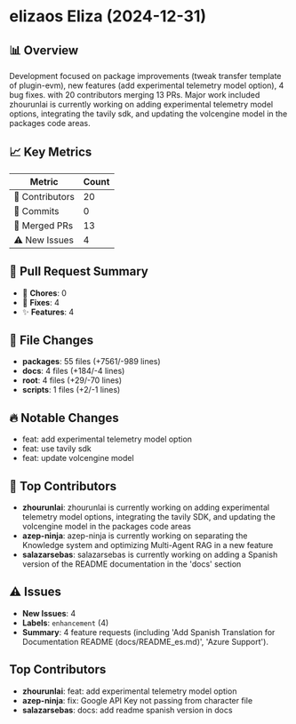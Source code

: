 # elizaos Eliza (2024-12-31)
    
## 📊 Overview
Development focused on package improvements (tweak transfer template of plugin-evm), new features (add experimental telemetry model option), 4 bug fixes. with 20 contributors merging 13 PRs. Major work included zhourunlai is currently working on adding experimental telemetry model options, integrating the tavily sdk, and updating the volcengine model in the packages code areas.

## 📈 Key Metrics
| Metric | Count |
|---------|--------|
| 👥 Contributors | 20 |
| 📝 Commits | 0 |
| 🔄 Merged PRs | 13 |
| ⚠️ New Issues | 4 |

## 🔄 Pull Request Summary
- 🧹 **Chores**: 0
- 🐛 **Fixes**: 4
- ✨ **Features**: 4

## 📁 File Changes
- **packages**: 55 files (+7561/-989 lines)
- **docs**: 4 files (+184/-4 lines)
- **root**: 4 files (+29/-70 lines)
- **scripts**: 1 files (+2/-1 lines)

## 🔥 Notable Changes
- feat: add experimental telemetry model option
- feat: use tavily sdk
- feat: update volcengine model

## 👥 Top Contributors
- **zhourunlai**: zhourunlai is currently working on adding experimental telemetry model options, integrating the tavily SDK, and updating the volcengine model in the packages code areas
- **azep-ninja**: azep-ninja is currently working on separating the Knowledge system and optimizing Multi-Agent RAG in a new feature
- **salazarsebas**: salazarsebas is currently working on adding a Spanish version of the README documentation in the 'docs' section

## ⚠️ Issues
- **New Issues**: 4
- **Labels**: `enhancement` (4)
- **Summary**: 4 feature requests (including 'Add Spanish Translation for Documentation README (docs/README_es.md)', 'Azure Support').

## Top Contributors
- **zhourunlai**: feat: add experimental telemetry model option
- **azep-ninja**: fix: Google API Key not passing from character file
- **salazarsebas**: docs: add readme spanish version in docs